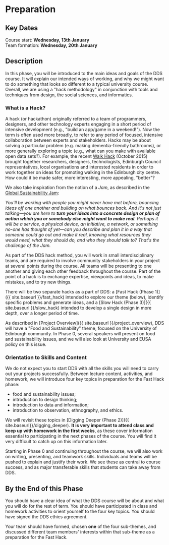# Preparation 


<!-- # Introduction and Preparation  -->

## Key Dates

Course start: **Wednesday, 13th January**<br/>
Team formation: **Wednesday, 20th January**


## Description

In this phase, you will be introduced to the main ideas and goals of the DDS
course. It will explain our intended ways of working, and why we might want to
do something that looks so different to a typical university course. Overall,
we are using a "hack methodology" in conjunction with tools and techniques
from design, the social sciences, and informatics.

### What is a Hack? 

A hack (or hackathon) originally referred to a team of programmers,
designers, and other technology experts engaging in a short period of
intensive development (e.g., "build an app/game in a weekend!"). Now the term
is often used more broadly, to refer to any period of focused, intensive
collaboration between experts and stakeholders. Hacks may be about solving a
particular problem (e.g. making dementia-friendly bathrooms), or more
generally exploring a topic (e.g., what can you make with available open data
sets?). For example, the recent [Walk Hack](http://www.sustrans.org.uk/news/edinburgh-launches-walk-hack) (October 2015) brought together
researchers, designers, technologists, Edinburgh Council representatives,
local organisations and interested residents in order to work together on
ideas for promoting walking in the Edinburgh city centre. How could it be made
safer, more interesting, more appealing, "better"? 

We also take inspiration from the notion of a *Jam*, as described in the [Global Sustainability Jam](http://planet.globalsustainabilityjam.org/content/whats-jam):

*You'll be working with people you might never have met before, bouncing ideas off one another and building on what bounces back. And it's not just talking&mdash;you are here to **turn your ideas into a concrete design or plan of action which you or somebody else might want to make real**. Perhaps it will be a service, a physical device, an initiative, a network, or something no-one has thought of yet&mdash;can you describe and plan it in a way that someone could go out and make it real, knowing what resources they would need, what they should do, and who they should talk to?  That's the challenge of the Jam.*

As part of the DDS hack method, you will work in small interdisciplinary
teams, and are required to involve community stakeholders in your project at
several points during the course. All teams will be presenting to one another
and giving each other feedback throughout the course. Part of the point of a
hack is to exchange expertise, viewpoints and ideas, to make mistakes, and to
try new things.

There will be two separate hacks as a part of DDS: a [Fast Hack (Phase 1)]({{ site.baseurl }}/fast_hack)
intended to explore our theme (below), identify specific problems and generate
ideas, and a [Slow Hack (Phase 3)]({{ site.baseurl }}/slow_hack) intended to develop a single design in more
depth, over a longer period of time.

As described in [Project Overview]({{ site.baseurl }}/project_overview),
DDS will have a "Food and Sustainability" theme, focused on the
University of Edinburgh community. In Phase 0, several speakers will present
on food and sustainability issues, and we will also look at University and
EUSA policy on this issue. 


### Orientation to Skills and Content

We do not expect you to start DDS with all the skills you will
need to carry out your projects successfully. Between lecture content, activities, and homework, we
will introduce four key topics in preparation for the Fast Hack phase:

* food and sustainability issues;
* introduction to design thinking; 
* introduction to data and information; 
* introduction to observation, ethnography, and ethics. 

We will revisit these topics in [Digging Deeper (Phase 2)]({{ site.baseurl}}/digging_deeper). 
**It is very important to attend class and keep up with
homework in the first weeks**, as these cover information essential to
participating in the next phases of the course. You will find it very
difficult to catch up on this information later.

Starting in Phase 0 and continuing throughout the course, we will also work on
writing, presenting, and teamwork skills. Individuals and teams will be
pushed to explain and justify their work. We see these as central to course
success, and as major transferable skills that students can take away from
DDS.

## By the End of this Phase

You should have a clear idea of what the DDS course will be about and what you
will do for the rest of term. You should have participated in class and
homework activities to orient yourself to the four key topics. You should have
signed the DDS ethics agreement.

Your team should have formed, chosen **one** of the four sub-themes, and
discussed different team members' interests within that sub-theme as a
preparation for the Fast Hack.


